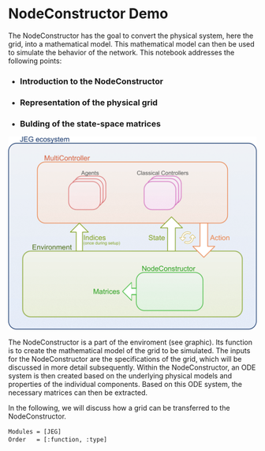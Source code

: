 # NodeConstructor Demo

The NodeConstructor has the goal to convert the physical system, here the grid, into a mathematical model. This mathematical model can then be used to simulate the behavior of the network. This notebook addresses the following points:

- ### Introduction to the NodeConstructor
- ### Representation of the physical grid
- ### Bulding of the state-space matrices

![Illustration of where the NodeConstructor is located](./assets/OverviewJEG.png)

The NodeConstructor is a part of the enviroment (see graphic). Its function is to create the mathematical model of the grid to be simulated. The inputs for the NodeConstructor are the specifications of the grid, which will be discussed in more detail subsequently. Within the NodeConstructor, an ODE system is then created based on the underlying physical models and properties of the individual components. Based on this ODE system, the necessary matrices can then be extracted.

In the following, we will discuss how a grid can be transferred to the NodeConstructor.







```@autodocs
Modules = [JEG]
Order   = [:function, :type]
```